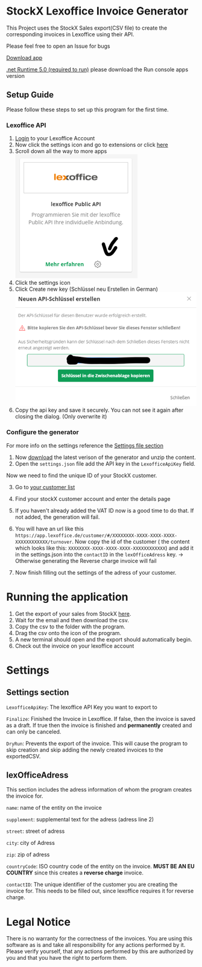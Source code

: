 ﻿# StockX Lexoffice Invoice Generator

This Project uses the StockX Sales export(CSV file) to create the corresponding invoices in Lexoffice using their API.

Please feel free to open an Issue for bugs

[Download app](https://github.com/McTschecker/StockX-Invoice-Gen/releases/latest)


[.net Runtime 5.0 (required to run)](https://dotnet.microsoft.com/download/dotnet/5.0/runtime?utm_source=getdotnetcore&utm_medium=referral) please download the Run console apps version

## Setup Guide
Please follow these steps to set up this program for the first time.

### Lexoffice API
1. [Login](https://app.lexoffice.de/home?cid=lxlp) to your Lexoffice Account
2. Now click the settings icon and go to extensions or click [here](https://app.lexoffice.de/settings/#/addons)
3. Scroll down all the way to more apps 
![Lexoffice Public API](/images/api.png)
4. Click the settings icon
5. Click Create new key (Schlüssel neu Erstellen in German)
![Lexoffice Public API](/images/apiKeyCreated.png)
6. Copy the api key and save it securely. You can not see it again after closing the dialog. (Only overwrite it)

### Configure the generator
For more info on the settings reference the [Settings file section](#settings)

1. Now [download](https://github.com/McTschecker/StockX-Invoice-Gen/releases/latest) the latest verison of the generator and unzip the content.
2. Open the `settings.json` file add the API key in the `LexofficeApiKey` field.

Now we need to find the unique ID of your StockX customer. 

3. Go to [your customer list](https://app.lexoffice.de/customer/#/list)
4. Find your stockX customer account and enter the details page
4. If you haven't already added the VAT ID now is a good time to do that. If not added, the generation will fail.
5. You will have an url like this `https://app.lexoffice.de/customer/#/XXXXXXXX-XXXX-XXXX-XXXX-XXXXXXXXXXXX/turnover`. Now copy the id of the customer ( the content which looks like this: `XXXXXXXX-XXXX-XXXX-XXXX-XXXXXXXXXXXX`) and add it in the settings.json into the `contactID` in the `lexOfficeAdress` key. 
-> Otherwise generating the Reverse charge invoice will fail

6. Now finish filling out the settings of the adress of your customer.

# Running the application

1. Get the export of your sales from StockX [here](https://stockx.com/selling).
2. Wait for the email and then download the csv.
3. Copy the csv to the folder with the program.
4. Drag the csv onto the icon of the program. 
5. A new terminal should open and the export should automatically begin.
6. Check out the invoice on your lexoffice account


# Settings

## Settings section
`LexofficeApiKey`: The lexoffice API Key you want to export to 

`Finalize`: Finished the Invoice in Lexoffice. If false, then the invoice is saved as a draft. If true then the invoice is finished and **permanently** created and can only be canceled.

`DryRun`: Prevents the export of the invoice. This will cause the program to skip creation and skip adding the newly created invoices to the exportedCSV.

## lexOfficeAdress

This section includes the adress information of whom the program creates the invoice for. 

`name`: name of the entity on the invoice

`supplement`: supplemental text for the adress (adress line 2)

`street`: street of adress

`city`: city of Adress

`zip`: zip of adress  

`countryCode`: ISO country code of the entity on the invoice. **MUST BE AN EU COUNTRY** since this creates a **reverse charge** invoice.

`contactID`: The unique identifier of the customer you are creating the invoice for. This needs to be filled out, since lexoffice requires it for reverse charge.


# Legal Notice

There is no warranty for the correctness of the invoices. You are using this software as is and take all responsibility for any actions performed by it. Please verify yourself, that any actions performed by this are authorized by you and that you have the right to perform them.
